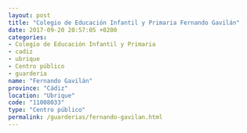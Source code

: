 ```yaml
---
layout: post
title: "Colegio de Educación Infantil y Primaria Fernando Gavilán"
date: 2017-09-20 20:57:05 +0200
categories:
- Colegio de Educación Infantil y Primaria
- cadiz
- ubrique
- Centro público
- guarderia
name: "Fernando Gavilán"
province: "Cádiz"
location: "Ubrique"
code: "11008033"
type: "Centro público"
permalink: /guarderias/fernando-gavilan.html
---
```

